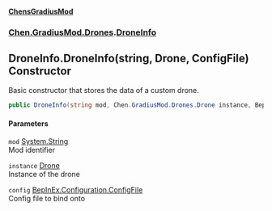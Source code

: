 
#### [ChensGradiusMod](index 'index')

### [Chen.GradiusMod.Drones](Y_iPobZkdIiJ9feSuBjDaQ 'Chen.GradiusMod.Drones').[DroneInfo](HgBDP9HfqsUu394_FlkKCg 'Chen.GradiusMod.Drones.DroneInfo')

## DroneInfo.DroneInfo(string, Drone, ConfigFile) Constructor
Basic constructor that stores the data of a custom drone.  
```csharp
public DroneInfo(string mod, Chen.GradiusMod.Drones.Drone instance, BepInEx.Configuration.ConfigFile config);
```

#### Parameters
<a name='Chen_GradiusMod_Drones_DroneInfo_DroneInfo(string_Chen_GradiusMod_Drones_Drone_BepInEx_Configuration_ConfigFile)_mod'></a>
`mod` [System.String](https://docs.microsoft.com/en-us/dotnet/api/System.String 'System.String')  
Mod identifier
  
<a name='Chen_GradiusMod_Drones_DroneInfo_DroneInfo(string_Chen_GradiusMod_Drones_Drone_BepInEx_Configuration_ConfigFile)_instance'></a>
`instance` [Drone](o+an11PxrqGB40HSHXgvpQ 'Chen.GradiusMod.Drones.Drone')  
Instance of the drone
  
<a name='Chen_GradiusMod_Drones_DroneInfo_DroneInfo(string_Chen_GradiusMod_Drones_Drone_BepInEx_Configuration_ConfigFile)_config'></a>
`config` [BepInEx.Configuration.ConfigFile](https://docs.microsoft.com/en-us/dotnet/api/BepInEx.Configuration.ConfigFile 'BepInEx.Configuration.ConfigFile')  
Config file to bind onto
  
